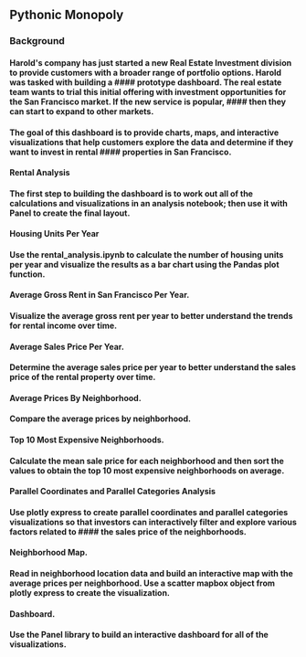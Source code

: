## Pythonic Monopoly

### Background

#### Harold's company has just started a new Real Estate Investment division to provide customers with a broader range of portfolio options. Harold was tasked with building a #### prototype dashboard. The real estate team wants to trial this initial offering with investment opportunities for the San Francisco market. If the new service is popular, #### then they can start to expand to other markets.
#### The goal of this dashboard is to provide charts, maps, and interactive visualizations that help customers explore the data and determine if they want to invest in rental #### properties in San Francisco.

#### Rental Analysis
#### The first step to building the dashboard is to work out all of the calculations and visualizations in an analysis notebook; then use it with Panel to create the final layout.

#### Housing Units Per Year
#### Use the rental_analysis.ipynb to calculate the number of housing units per year and visualize the results as a bar chart using the Pandas plot function.

#### Average Gross Rent in San Francisco Per Year.
#### Visualize the average gross rent per year to better understand the trends for rental income over time.

#### Average Sales Price Per Year.
#### Determine the average sales price per year to better understand the sales price of the rental property over time.

#### Average Prices By Neighborhood.
#### Compare the average prices by neighborhood.

#### Top 10 Most Expensive Neighborhoods.
#### Calculate the mean sale price for each neighborhood and then sort the values to obtain the top 10 most expensive neighborhoods on average.

#### Parallel Coordinates and Parallel Categories Analysis
#### Use plotly express to create parallel coordinates and parallel categories visualizations so that investors can interactively filter and explore various factors related to  #### the sales price of the neighborhoods.

#### Neighborhood Map.
#### Read in neighborhood location data and build an interactive map with the average prices per neighborhood. Use a scatter mapbox object from plotly express to create the visualization.

#### Dashboard.
#### Use the Panel library to build an interactive dashboard for all of the visualizations.


